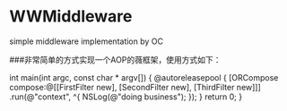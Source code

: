 # WWMiddleware
simple middleware implementation by OC

###非常简单的方式实现一个AOP的薇框架，使用方式如下：

int main(int argc, const char * argv[]) {
    @autoreleasepool {
        [ORCompose compose:@[[FirstFilter new],
                             [SecondFilter new],
                             [ThirdFilter new]]]
        .run(@"context", ^{
            NSLog(@"doing business");
        });
    }
    return 0;
}
